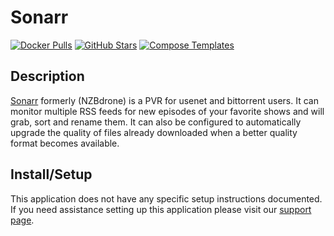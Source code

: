 # Sonarr

[![Docker Pulls](https://img.shields.io/docker/pulls/linuxserver/sonarr?style=flat-square&color=607D8B&label=docker%20pulls&logo=docker)](https://hub.docker.com/r/linuxserver/sonarr)
[![GitHub Stars](https://img.shields.io/github/stars/linuxserver/docker-sonarr?style=flat-square&color=607D8B&label=github%20stars&logo=github)](https://github.com/linuxserver/docker-sonarr)
[![Compose Templates](https://img.shields.io/static/v1?style=flat-square&color=607D8B&label=compose&message=templates)](https://github.com/GhostWriters/DockSTARTer/tree/main/compose/.apps/sonarr)

## Description

[Sonarr](https://sonarr.tv/) formerly (NZBdrone) is a PVR for usenet and
bittorrent users. It can monitor multiple RSS feeds for new episodes of your
favorite shows and will grab, sort and rename them. It can also be configured to
automatically upgrade the quality of files already downloaded when a better
quality format becomes available.

## Install/Setup

This application does not have any specific setup instructions documented. If
you need assistance setting up this application please visit our
[support page](https://dockstarter.com/basics/support/).
